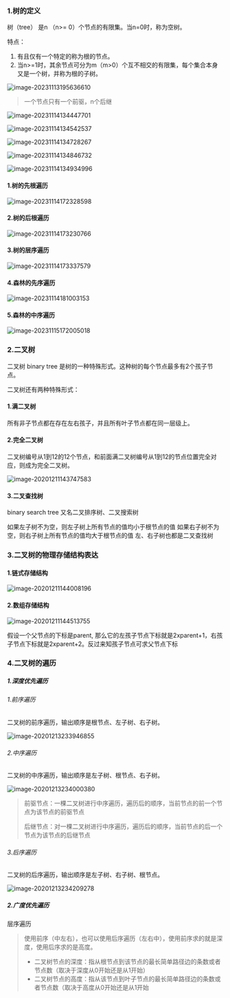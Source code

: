 

### 1.树的定义

树（tree） 是n （n>= 0）个节点的有限集。当n=0时，称为空树。

特点：

1. 有且仅有一个特定的称为根的节点。
2. 当n>=1时，其余节点可分为m（m>0）个互不相交的有限集，每个集合本身又是一个树，并称为根的子树。

![image-20231113195636610](../../image/image-20231113195636610.png)

> 一个节点只有一个前驱，n个后继

![image-20231114134447701](../../image/image-20231114134447701.png)

![image-20231114134542537](../../image/image-20231114134542537.png)

![image-20231114134728267](../../image/image-20231114134728267.png)

![image-20231114134846732](../../image/image-20231114134846732.png)

![image-20231114134934996](../../image/image-20231114134934996.png)

#### 1.树的先根遍历

![image-20231114172328598](../../image/image-20231114172328598.png)

#### 2.树的后根遍历

![image-20231114173230766](../../image/image-20231114173230766.png)

#### 3.树的层序遍历

![image-20231114173337579](../../image/image-20231114173337579.png)

#### 4.森林的先序遍历

![image-20231114181003153](../../image/image-20231114181003153.png)

#### 5.森林的中序遍历

![image-20231115172005018](../../image/image-20231115172005018.png)

### 2.二叉树

二叉树 binary tree 是树的一种特殊形式。这种树的每个节点最多有2个孩子节点。

二叉树还有两种特殊形式：

#### 1.满二叉树

所有非子节点都在存在左右孩子，并且所有叶子节点都在同一层级上。

#### 2.完全二叉树

二叉树编号从1到12的12个节点，和前面满二叉树编号从1到12的节点位置完全对应，则成为完全二叉树。

![image-20201211143747583](../../image/image-20201211143747583.png)

#### 3.二叉查找树 

binary search tree 又名二叉排序树、二叉搜索树

如果左子树不为空，则左子树上所有节点的值均小于根节点的值
如果右子树不为空，则右子树上所有节点的值均大于根节点的值
左、右子树也都是二叉查找树

### 3.二叉树的物理存储结构表达

#### 1.链式存储结构

![image-20201211144008196](../../image/image-20201211144008196.png)

#### 2.数组存储结构

![image-20201211144513755](../../image/image-20201211144513755.png)

假设一个父节点的下标是parent, 那么它的左孩子节点下标就是2xparent+1，右孩子节点下标就是2xparent+2。反过来知孩子节点可求父节点下标









### 4.二叉树的遍历

##### 1.深度优先遍历 

###### 1.前序遍历

二叉树的前序遍历，输出顺序是根节点、左子树、右子树。 

![image-20201213233946855](../../image/image-20201213233946855.png)

###### 2.中序遍历

二叉树的中序遍历，输出顺序是左子树、根节点、右子树。 

![image-20201213234000380](../../image/image-20201213234000380.png)

> 前驱节点：一棵二叉树进行中序遍历，遍历后的顺序，当前节点的前一个节点为该节点的前驱节点
>
> 后继节点：对一棵二叉树进行中序遍历，遍历后的顺序，当前节点的后一个节点为该节点的后继节点

###### 3.后序遍历

二叉树的后序遍历，输出顺序是左子树、右子树、根节点。

![image-20201213234209278](../../image/image-20201213234209278.png)

##### 2.广度优先遍历

层序遍历



> 使用前序（中左右），也可以使用后序遍历（左右中），使用前序求的就是深度，使用后序求的是高度。
>
> - 二叉树节点的深度：指从根节点到该节点的最长简单路径边的条数或者节点数（取决于深度从0开始还是从1开始）
> - 二叉树节点的高度：指从该节点到叶子节点的最长简单路径边的条数或者节点数（取决于高度从0开始还是从1开始

























